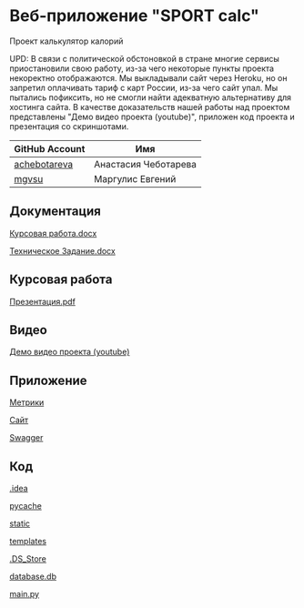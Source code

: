 # Веб-приложение "SPORT calc"
Проект калькулятор калорий

UPD: В связи с политической обстоновкой в стране многие сервисы приостановили свою работу, из-за чего некоторые пункты проекта некоректно отображаются. Мы выкладывали сайт через Heroku, но он запретил оплачивать тариф с карт России, из-за чего сайт упал. Мы пытались пофиксить, но не смогли найти адекватную альтернативу для хостинга сайта. В качестве доказательств нашей работы над проектом представлены "Демо видео проекта (youtube)", приложен код проекта и презентация со скриншотами.

| GitHub Account | Имя |
| ------ | ------ |
| [achebotareva](https://github.com/achebotareva) | Анастасия Чеботарева |
| [mgvsu](https://github.com/mgvsu) | Маргулис Евгений |

## Документация
[Курсовая работа.docx](https://github.com/mgvsu/Calorie-Calculator/blob/main/Курсовая%20работа.docx)



[Техническое Задание.docx](https://github.com/mgvsu/Calorie-Calculator/blob/main/Техническое%20задание.docx)

## Курсовая работа
[Презентация.pdf](https://github.com/mgvsu/SPORT-calc/blob/main/NTP_1.pdf)

## Видео
[Демо видео проекта (youtube)](https://youtu.be/dayGtzs4IQ0)

## Приложение
[Метрики](https://metrika.yandex.ru/dashboard?group=week&period=year&id=92603238)

[Сайт](https://ntproject.herokuapp.com/)

[Swagger](https://ntproject.herokuapp.com/swagger-ui.html)

## Код
[ .idea ]( https://github.com/mgvsu/SPORT-calc/tree/main/.idea )

[pycache]( https://github.com/mgvsu/SPORT-calc/tree/main/__pycache__ )

[ static ]( https://github.com/mgvsu/SPORT-calc/tree/main/static )

[ templates ]( https://github.com/mgvsu/SPORT-calc/tree/main/templates )

[ .DS_Store ]( https://github.com/mgvsu/SPORT-calc/blob/main/.DS_Store )

[ database.db ]( https://github.com/mgvsu/SPORT-calc/tree/main/database.db )

[ main.py ]( https://github.com/mgvsu/SPORT-calc#:~:text=6%20minutes%20ago-,main.py,-SPORT%20calc )


